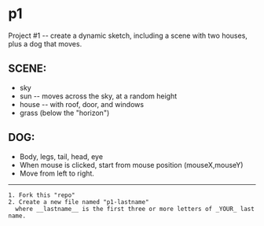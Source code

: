 # p1
Project #1 -- create a dynamic sketch, including a scene with two houses, plus a dog that moves.  

## SCENE:
+ sky
+ sun -- moves across the sky, at a random height
+ house -- with roof, door, and windows
+ grass (below the "horizon")

## DOG:
+ Body, legs, tail, head, eye
+ When mouse is clicked, start from mouse position (mouseX,mouseY)
+ Move from left to right.

----

    1. Fork this "repo"  
    2. Create a new file named "p1-lastname"  
      where __lastname__ is the first three or more letters of _YOUR_ last name.
